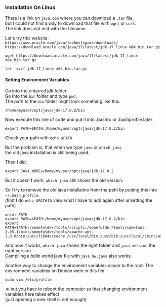 ### Installation On Linux

There is a link on `java.com` where you can download a `.tar` file,\
but I could not find a way to download that file with `wget` or `curl`.\
The link does not end with the filename.

Let's try this website: `https://www.oracle.com/java/technologies/downloads/`\
`https://download.oracle.com/java/17/latest/jdk-17_linux-x64_bin.tar.gz`

```
wget https://download.oracle.com/java/17/latest/jdk-17_linux-x64_bin.tar.gz
```
```
tar -xvzf jdk-17_linux-x64_bin.tar.gz
```

#### Setting Environment Variables

Go into the untarred jdk folder.\
Go into the `bin` folder and type `pwd`.\
The path to the `bin` folder might look something like this:
```
/home/myuser/opt/java/jdk-17.0.2/bin
```
Now execute this line of code and put it into .bashrc or .bashprofile later:
```
export PATH=$PATH:/home/myuser/opt/java/jdk-17.0.2/bin
```
Check your path with `echo $PATH`.

But the problem is, that when we type `java` or `which java`,\
the old java installation is still being used.

Then I did:
```
export JAVA_HOME=/home/myuser/opt/java/jdk-17.0.2
```

But it doesn't work, `which java` still shows the old version.

So I try to remove the old java installatino from the path by putting this into `~/.bash_profile`.\
(first I do `echo $PATH` to view what I have to add again after unsetting the path)
```
unset PATH
export PATH=$PATH:/home/myuser/opt/java/jdk-17.0.2/bin
export PATH=$PATH:/somefolder/tools/scripts:/somefolder/tools/sometool-2.05.1/bin:/somefolder/tools/apache-ant-1.9.6/bin:/usr/lib64/ccache:/usr/local/bin:/usr/bin:/usr/local/sbin:/usr/sbin:/opt/puppetlabs/bin
```

And now it works, `which java` shows the right folder and `java version` the right version.\
Compiling a hello world java file with `java hw.java` also works.

Another way to change the environment variables closer to the root:
The environment variables on Debian were in this file:
```
sudo vim /etc/profile
```
=> but you have to reboot the computer so that changing environment variables here takes effect\
(just opening a new shell is not enough)
